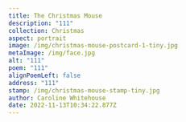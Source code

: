 ```yaml
---
title: The Christmas Mouse
description: "111"
collection: Christmas
aspect: portrait
image: /img/christmas-mouse-postcard-1-tiny.jpg
metaImage: /img/face.jpg
alt: "111"
poem: "111"
alignPoemLeft: false
address: "111"
stamp: /img/christmas-mouse-stamp-tiny.jpg
author: Caroline Whitehouse
date: 2022-11-13T10:34:22.877Z
---
```

